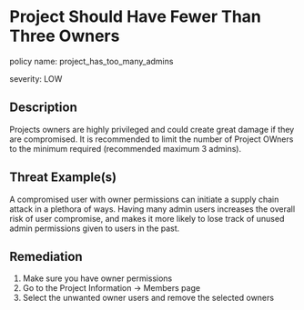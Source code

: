 # Project Should Have Fewer Than Three Owners

policy name: project_has_too_many_admins

severity: LOW

## Description

Projects owners are highly privileged and could create great damage if they are
compromised. It is recommended to limit the number of Project OWners to the
minimum required (recommended maximum 3 admins).

## Threat Example(s)

A compromised user with owner permissions can initiate a supply chain attack in
a plethora of ways.
Having many admin users increases the overall risk of user compromise, and
makes it more likely to lose track of unused admin permissions given to users in
the past.

## Remediation

1. Make sure you have owner permissions
2. Go to the Project Information -> Members page
3. Select the unwanted owner users and remove the selected owners
